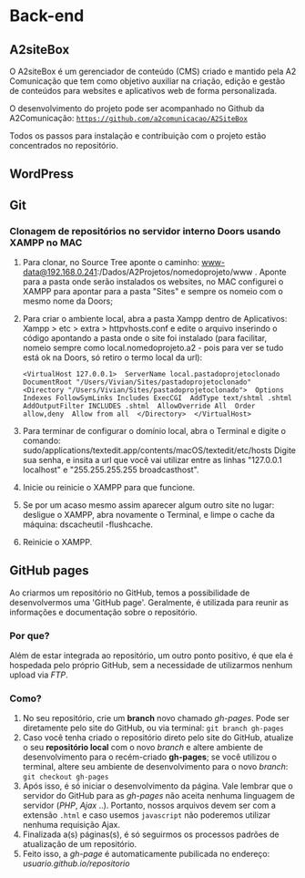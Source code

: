 # Back-end

## A2siteBox

O A2siteBox é um gerenciador de conteúdo (CMS) criado e mantido pela A2 Comunicação que tem como objetivo auxiliar na criação, edição e gestão de conteúdos para websites e aplicativos web de forma personalizada.

O desenvolvimento do projeto pode ser acompanhado no Github da A2Comunicação: <code>https://github.com/a2comunicacao/A2SiteBox</code>

Todos os passos para instalação e contribuição com o projeto estão concentrados no repositório.

## WordPress

## Git

### Clonagem de repositórios no servidor interno Doors usando XAMPP no MAC

1. Para clonar, no Source Tree aponte o caminho: www-data@192.168.0.241:/Dados/A2Projetos/nomedoprojeto/www . Aponte para a pasta onde serão instalados os websites, no MAC configurei o XAMPP para apontar para a pasta "Sites" e sempre os nomeio com o mesmo nome da Doors;

2. Para criar o ambiente local, abra a pasta Xampp dentro de Aplicativos: Xampp > etc > extra > httpvhosts.conf e edite o arquivo inserindo o código apontando a pasta onde o site foi instalado (para facilitar, nomeio sempre como local.nomedoprojeto.a2 - pois para ver se tudo está ok na Doors, só retiro o termo local da url): 

	``<VirtualHost 127.0.0.1> 
	ServerName local.pastadoprojetoclonado
	DocumentRoot "/Users/Vivian/Sites/pastadoprojetoclonado" 
	<Directory "/Users/Vivian/Sites/pastadoprojetoclonado"> 
	    Options Indexes FollowSymLinks Includes ExecCGI 
	    AddType text/shtml .shtml 
	    AddOutputFilter INCLUDES .shtml 
	    AllowOverride All 
	    Order allow,deny 
	    Allow from all 
	</Directory> 
	</VirtualHost>``

3. Para terminar de configurar o domínio local, abra o Terminal e digite o comando: 
sudo/applications/textedit.app/contents/macOS/textedit/etc/hosts
Digite sua senha, e insita a url que você vai utilizar entre as linhas "127.0.0.1    localhost" e "255.255.255.255    broadcasthost".

4. Inicie ou reinicie o XAMPP para que funcione. 

5. Se por um acaso mesmo assim aparecer algum outro site no lugar: desligue o XAMPP, abra novamente o Terminal, e limpe o cache da máquina: dscacheutil -flushcache.

6. Reinicie o XAMPP.


## GitHub pages

Ao criarmos um repositório no GitHub, temos a possibilidade de desenvolvermos uma 'GitHub page'. Geralmente, é utilizada para reunir as informações e documentação sobre o repositório.

### Por que?

Além de estar integrada ao repositório, um outro ponto positivo, é que ela é hospedada pelo próprio GitHub, sem a necessidade de utilizarmos nenhum upload via _FTP_.

### Como?

1. No seu repositório, crie um **branch** novo chamado _gh-pages_. Pode ser diretamente pelo site do GitHub, ou via terminal:
`git branch gh-pages`
2. Caso você tenha criado o repositório direto pelo site do GitHub, atualize o seu **repositório local** com o novo _branch_ e altere ambiente de desenvolvimento para o recém-criado **gh-pages**; se você utilizou o terminal, altere seu ambiente de desenvolvimento para o novo _branch_:
`git checkout gh-pages`
3. Após isso, é só iniciar o desenvolvimento da página. Vale lembrar que o servidor do GitHub para as _gh-pages_ não aceita nenhuma linguagem de servidor (_PHP_, _Ajax_ ..). Portanto, nossos arquivos devem ser com a extensão `.html` e caso usemos `javascript` não poderemos utilizar nenhuma requisição Ajax.
4. Finalizada a(s) páginas(s), é só seguirmos os processos padrões de atualização de um repositório.
5. Feito isso, a _gh-page_ é automaticamente pubilicada no endereço:
_usuario.github.io/repositorio_

